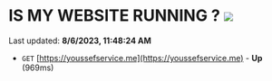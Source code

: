 # IS MY WEBSITE RUNNING ? [![](https://img.shields.io/static/v1?label=Sponsor&message=%E2%9D%A4&logo=GitHub&color=%23fe8e86)](https://github.com/sponsors/<username>)

Last updated: **8/6/2023, 11:48:24 AM**

- `GET` [https://youssefservice.me](https://youssefservice.me) - **Up** (969ms)

